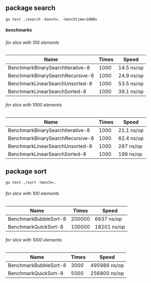 ## package search
```
go test ./search -bench=. -benchtime=1000x
```

##### benchmarks

###### for slice with 100 elements

| Name                             | Times     | Speed       |
|----------------------------------|-----------|-------------|
| BenchmarkBinarySearchIterative-8 |   1000    |  14.5 ns/op |
| BenchmarkBinarySearchRecursive-8 |   1000    |  24.9 ns/op |
| BenchmarkLinearSearchUnsorted-8  |   1000    |  53.5 ns/op |
| BenchmarkLinearSearchSorted-8    |   1000    |  39.1 ns/op |


###### for slice with 1000 elements

| Name                             | Times     | Speed       |
|----------------------------------|-----------|-------------|
| BenchmarkBinarySearchIterative-8 |   1000    |  21.1 ns/op |
| BenchmarkBinarySearchRecursive-8 |   1000    |  62.4 ns/op |
| BenchmarkLinearSearchUnsorted-8  |   1000    |  287 ns/op  |
| BenchmarkLinearSearchSorted-8    |   1000    |  199 ns/op  |
        


## package sort         
```
go test ./sort -bench=.
```

###### for slice with 100 elements

| Name                             | Times     | Speed       |
|----------------------------------|-----------|-------------|
| BenchmarkBubbleSort-8            |  200000   |  6637 ns/op |
| BenchmarkQuickSort-8             |  100000   | 18201 ns/op |


###### for slice with 1000 elements

| Name                             | Times     | Speed        |
|----------------------------------|-----------|--------------|
| BenchmarkBubbleSort-8            |   3000    | 495986 ns/op |
| BenchmarkQuickSort-8             |   5000    | 256800 ns/op |